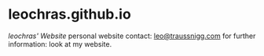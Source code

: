 # leochras.github.io
*leochras' Website*
personal website
contact: leo@traussnigg.com
for further information: look at my website.
